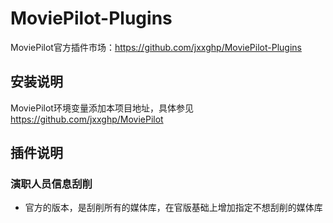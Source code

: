 # MoviePilot-Plugins
MoviePilot官方插件市场：https://github.com/jxxghp/MoviePilot-Plugins


## 安装说明
MoviePilot环境变量添加本项目地址，具体参见 https://github.com/jxxghp/MoviePilot

## 插件说明

### 演职人员信息刮削
- 官方的版本，是刮削所有的媒体库，在官版基础上增加指定不想刮削的媒体库

